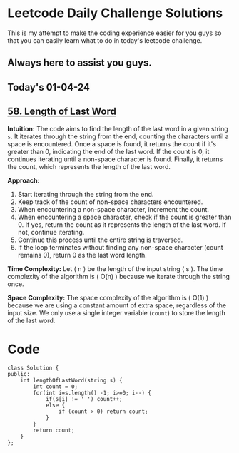 # Leetcode Daily Challenge Solutions

This is my attempt to make the coding experience easier for you guys so that you can easily learn what to do in today's leetcode challenge.

## Always here to assist you guys.

## Today's 01-04-24 

## [58. Length of Last Word](https://leetcode.com/problems/length-of-last-word/?envType=daily-question&envId=2024-04-01)


**Intuition:**
The code aims to find the length of the last word in a given string `s`. It iterates through the string from the end, counting the characters until a space is encountered. Once a space is found, it returns the count if it's greater than 0, indicating the end of the last word. If the count is 0, it continues iterating until a non-space character is found. Finally, it returns the count, which represents the length of the last word.

**Approach:**
1. Start iterating through the string from the end.
2. Keep track of the count of non-space characters encountered.
3. When encountering a non-space character, increment the count.
4. When encountering a space character, check if the count is greater than 0. If yes, return the count as it represents the length of the last word. If not, continue iterating.
5. Continue this process until the entire string is traversed.
6. If the loop terminates without finding any non-space character (count remains 0), return 0 as the last word length.

**Time Complexity:**
Let \( n \) be the length of the input string \( s \). The time complexity of the algorithm is \( O(n) \) because we iterate through the string once.

**Space Complexity:**
The space complexity of the algorithm is \( O(1) \) because we are using a constant amount of extra space, regardless of the input size. We only use a single integer variable (`count`) to store the length of the last word.


# Code
```
class Solution {
public:
    int lengthOfLastWord(string s) {
        int count = 0;
        for(int i=s.length() -1; i>=0; i--) {
            if(s[i] != ' ') count++;
            else {
                if (count > 0) return count;
            }
        }
        return count;
    }
};

```
